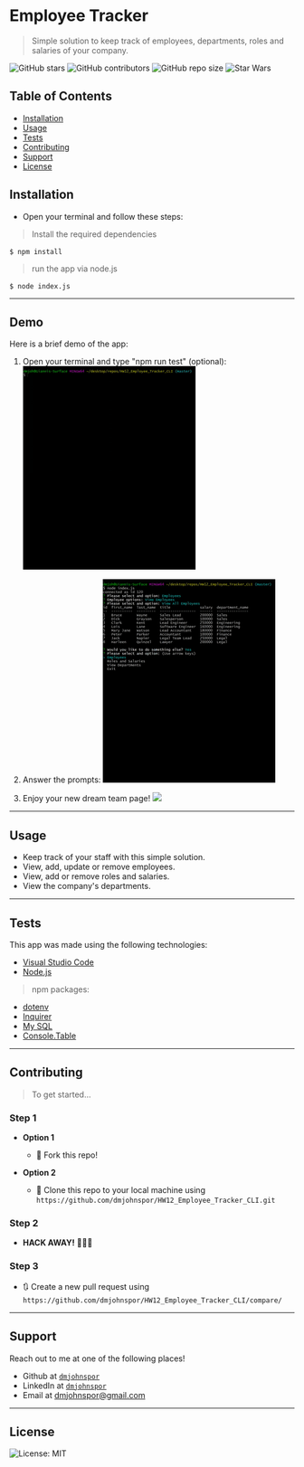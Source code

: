 # Employee Tracker

> Simple solution to keep track of employees, departments, roles and salaries of your company.

![GitHub stars](https://img.shields.io/github/stars/dmjohnspor/HW12_Employee_Tracker_CLI?style=social)
![GitHub contributors](https://img.shields.io/github/contributors/dmjohnspor/HW12_Employee_Tracker_CLI)
![GitHub repo size](https://img.shields.io/github/repo-size/dmjohnspor/HW12_Employee_Tracker_CLI)
![Star Wars](https://img.shields.io/badge/may%20the%20force-be%20with%20you-blue)

## Table of Contents

- [Installation](#installation)
- [Usage](#usage)
- [Tests](#tests)
- [Contributing](#contributing)
- [Support](#support)
- [License](#license)

## Installation
- Open your terminal and follow these steps:

> Install the required dependencies

```shell
$ npm install
```

> run the app via node.js

```shell
$ node index.js
```
---
## Demo

Here is a brief demo of the app:
1. Open your terminal and type "npm run test" (optional):
![](assets/demo_gif_1.gif)

2. Answer the prompts:
![](assets/demo_gif_2.gif)

3. Enjoy your new dream team page!
![](assets/demo_3.png)


---
## Usage

- Keep track of your staff with this simple solution.
- View, add, update or remove employees.
- View, add or remove roles and salaries.
- View the company's departments.

---

## Tests

This app was made using the following technologies:
- <a href="https://code.visualstudio.com/" target="_blank">Visual Studio Code</a>
- <a href="https://nodejs.org/en/" target="_blank">Node.js</a>
> npm packages:
- <a href="https://www.npmjs.com/package/dotenv" target="_blank">dotenv</a>
- <a href="https://www.npmjs.com/package/inquirer" target="_blank">Inquirer</a>
- <a href="https://www.npmjs.com/package/mysql" target="_blank">My SQL</a>
- <a href="https://www.npmjs.com/package/console.table" target="_blank">Console.Table</a>

---

## Contributing

> To get started...

### Step 1

- **Option 1**
    - 🍴 Fork this repo!

- **Option 2**
    - 👯 Clone this repo to your local machine using `https://github.com/dmjohnspor/HW12_Employee_Tracker_CLI.git`

### Step 2

- **HACK AWAY!** 🔨🔨🔨

### Step 3

- 🔃 Create a new pull request using `https://github.com/dmjohnspor/HW12_Employee_Tracker_CLI/compare/`

---

## Support

Reach out to me at one of the following places!

- Github at <a href="https://github.com/dmjohnspor" target="_blank">`dmjohnspor`</a>
- LinkedIn at <a href="https://www.linkedin.com/in/ioannis-sporidis-foster" target="_blank">`dmjohnspor`</a>
- Email at dmjohnspor@gmail.com


---

## License

![License: MIT](https://img.shields.io/badge/License-MIT-yellow.svg)

